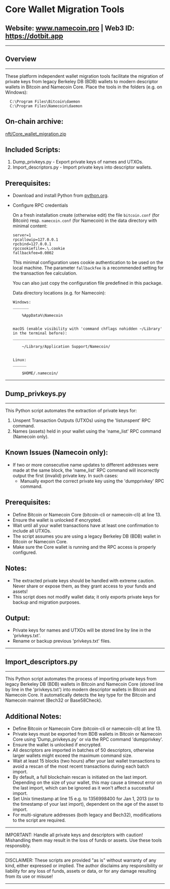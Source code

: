 
 #						Core Wallet Migration Tools

 ##		  Website: www.namecoin.pro | Web3 ID: https://dotbit.app

---

 ## Overview
  
---

  These platform independent wallet migration tools facilitate the migration of 
  private keys from legacy Berkeley DB (BDB) wallets to modern descriptor wallets 
  in Bitcoin and Namecoin Core. Place the tools in the folders (e.g. on Windows):

	  C:\Program Files\Bitcoin\daemon
	  C:\Program Files\Namecoin\daemon
 
  On-chain archive:
  -----------------
  [nft/Core_wallet_migration.zip](https://namecoin.online/explorer/details.php?q=nft%2FCore_wallet_migration.zip)
  
  Included Scripts:
  -----------------
  1. Dump_privkeys.py  - Export private keys of names and UTXOs.
  2. Import_descriptors.py  - Import private keys into descriptor wallets.

  Prerequisites:
  -----------------
  * Download and install Python from [python.org](https://www.python.org/downloads/).
  * Configure RPC credentials

	On a fresh installation create (otherwise edit) the file `bitcoin.conf` (for Bitcoin) resp.
	`namecoin.conf` (for Namecoin) in the data directory with minimal content:

		server=1
		rpcallowip=127.0.0.1
		rpcbind=127.0.0.1
		rpccookiefile=.\.cookie
		fallbackfee=0.0002

    This minimal configuration uses cookie authentication to be used on the local machine. The
    parameter `fallbackfee` is a recommended setting for the transaction fee calculation.
    
    You can also just copy the configuration file predefined in this package.

	Data directory locations (e.g. for Namecoin):

		Windows:
		_______

			%AppData%\Namecoin


		macOS (enable visibility with 'command chflags nohidden ~/Library' in the terminal before):
		___________________________________________________________________________________________

			~/Library/Application Support/Namecoin/


		Linux:
		______

			$HOME/.namecoin/
---

##  Dump_privkeys.py
  
---

  This Python script automates the extraction of private keys for:
  1. Unspent Transaction Outputs (UTXOs) using the 'listunspent' RPC command.
  2. Names (assets) held in your wallet using the 'name_list' RPC command (Namecoin only).

  Known Issues (Namecoin only):
  -----------------------------
  - If two or more consecutive name updates to different addresses were made at the same block,
	the 'name_list' RPC command will incorrectly output the first (invalid) private key.
	In such cases:
	  - Manually export the correct private key using the 'dumpprivkey' RPC command.

  Prerequisites:
  --------------
  - Define Bitcoin or Namecoin Core (bitcoin-cli or namecoin-cli) at line 13.
  - Ensure the wallet is unlocked if encrypted.
  - Wait until all your wallet transactions have at least one confirmation to include all UTXOs.
  - The script assumes you are using a legacy Berkeley DB (BDB) wallet in Bitcoin or Namecoin Core.
  - Make sure the Core wallet is running and the RPC access is properly configured.

  Notes:
  ------
  - The extracted private keys should be handled with extreme caution.
	Never share or expose them, as they grant access to your funds and assets!
  - This script does not modify wallet data; it only exports private keys for 
	backup and migration purposes.

  Output:
  -------
  - Private keys for names and UTXOs will be stored line by line in the 'privkeys.txt'. 
  - Rename or backup previous 'privkeys.txt' files.

---

##  Import_descriptors.py
  
---

  This Python script automates the process of importing private keys from 
  legacy Berkeley DB (BDB) wallets in Bitcoin and Namecoin Core (stored line by line in the 
  'privkeys.txt') into modern descriptor wallets in Bitcoin and Namecoin Core. It automatically
  detects the key type for the Bitcoin and Namecoin mainnet (Bech32 or Base58Check).

  Additional Notes:
  -----------------
  - Define Bitcoin or Namecoin Core (bitcoin-cli or namecoin-cli) at line 13.
  - Private keys must be exported from BDB wallets in Bitcoin or Namecoin Core using 
	'Dump_privkeys.py' or via the RPC command 'dumpprivkey'.
  - Ensure the wallet is unlocked if encrypted.
  - All descriptors are imported in batches of 50 descriptors, otherwise larger 
	wallets might exceed the maximum command size.
  - Wait at least 15 blocks (two hours) after your last wallet transactions to avoid 
	a rescan of the most recent transactions during each batch import.
  - By default, a full blockchain rescan is initiated on the last import. Depending on
	the size of your wallet, this may cause a timeout error on the last import, which
	can be ignored as it won't affect a successful import.
  - Set Unix timestamp at line 15 e.g. to 1356998400 for Jan 1, 2013 (or to the
	timestamp of your last import), dependent on the age of the asset to import.
  - For multi-signature addresses (both legacy and Bech32), modifications to the 
	script are required.

---

  IMPORTANT: Handle all private keys and descriptors with caution! Mishandling them 
  may result in the loss of funds or assets. Use these tools responsibly.
  
---

  DISCLAIMER: These scripts are provided "as is" without warranty of any kind,
  either expressed or implied. The author disclaims any responsibility or liability
  for any loss of funds, assets or data, or for any damage resulting
  from its use or misuse!
  
---
